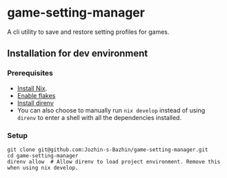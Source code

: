 # game-setting-manager
A cli utility to save and restore setting profiles for games. 

## Installation for dev environment
### Prerequisites
- [Install Nix](https://nixos.org/download.html).
- [Enable flakes](https://nixos.wiki/wiki/Flakes)
- [Install direnv](https://direnv.net/docs/installation.html)
- You can also choose to manually run `nix develop` instead of using `direnv` to enter a shell with all the dependencies installed.

### Setup
```
git clone git@github.com:Jozhin-s-Bazhin/game-setting-manager.git
cd game-setting-manager
direnv allow  # Allow direnv to load project environment. Remove this when using nix develop.
```
